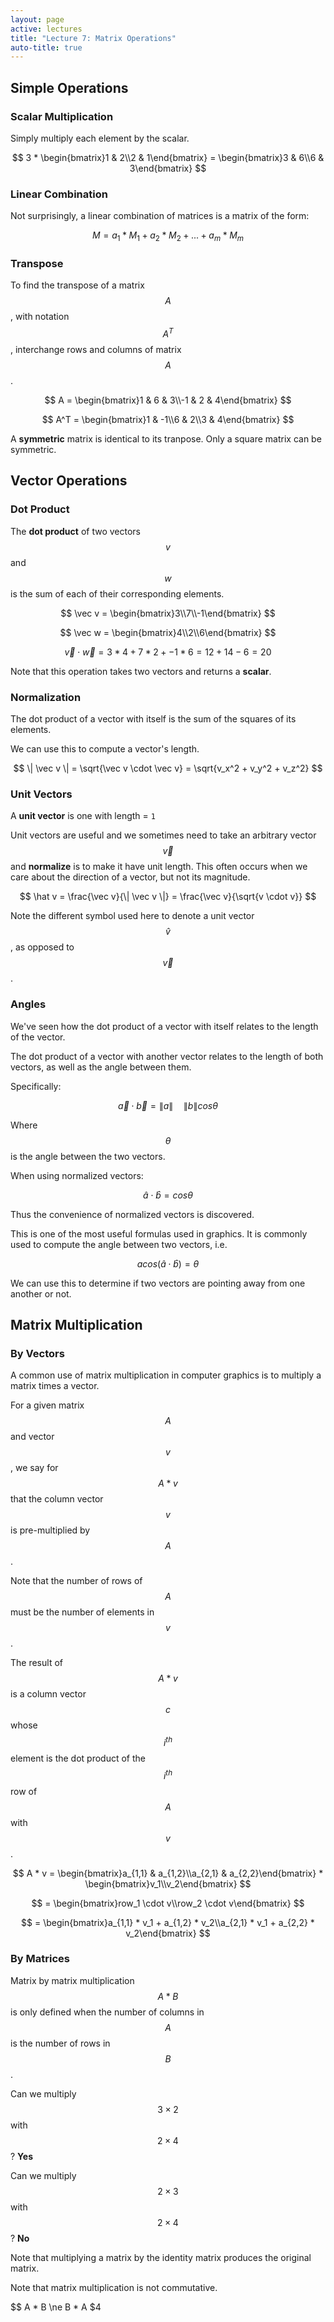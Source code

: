 ```yaml
---
layout: page
active: lectures
title: "Lecture 7: Matrix Operations"
auto-title: true
---
```



## Simple Operations

### Scalar Multiplication

Simply multiply each element by the scalar.

$$ 3 * \begin{bmatrix}1 & 2\\2 & 1\end{bmatrix} = \begin{bmatrix}3 & 6\\6 & 3\end{bmatrix} $$


### Linear Combination

Not surprisingly, a linear combination of matrices is a matrix of the form:

$$ M = a_1 * M_1 + a_2 * M_2 + ... + a_m * M_m $$


### Transpose

To find the transpose of a matrix $$ A $$, with notation $$ A^T $$,
interchange rows and columns of matrix $$ A $$.

$$ A = \begin{bmatrix}1 & 6 & 3\\-1 & 2 & 4\end{bmatrix} $$

$$ A^T = \begin{bmatrix}1 & -1\\6 & 2\\3 & 4\end{bmatrix} $$

A **symmetric** matrix is identical to its tranpose.
Only a square matrix can be symmetric.



## Vector Operations

### Dot Product

The **dot product** of two vectors $$ v $$ and $$ w $$ is the sum of each of their corresponding elements.

$$ \vec v = \begin{bmatrix}3\\7\\-1\end{bmatrix} $$

$$ \vec w = \begin{bmatrix}4\\2\\6\end{bmatrix} $$

$$ \vec v \cdot \vec w = 3 * 4 + 7 * 2 + -1 * 6 = 12 + 14 - 6 = 20 $$

Note that this operation takes two vectors and returns a **scalar**.


### Normalization

The dot product of a vector with itself is the sum of the squares of its elements.

We can use this to compute a vector's length.

$$ \| \vec v \| = \sqrt{\vec v \cdot \vec v} = \sqrt{v_x^2 + v_y^2 + v_z^2} $$


### Unit Vectors

A **unit vector** is one with length = `1`

Unit vectors are useful and we sometimes need to take an arbitrary vector $$ \vec v $$ and **normalize** is to make it have unit length.
This often occurs when we care about the direction of a vector, but not its magnitude.

$$ \hat v = \frac{\vec v}{\| \vec v \|} = \frac{\vec v}{\sqrt{v \cdot v}} $$

Note the different symbol used here to denote a unit vector $$ \hat v $$, as opposed to $$ \vec v $$.


### Angles

We've seen how the dot product of a vector with itself relates to the length of the vector.

The dot product of a vector with another vector relates to the length of both vectors, as well as the angle between them.

Specifically:

$$ \vec a \cdot \vec b = \| a \| \quad \| b \| cos\theta $$

Where $$ \theta $$ is the angle between the two vectors.

When using normalized vectors:

$$ \hat a \cdot \hat b = cos \theta $$

Thus the convenience of normalized vectors is discovered.

This is one of the most useful formulas used in graphics.
It is commonly used to compute the angle between two vectors, i.e.

$$ acos( \hat a \cdot \hat b) = \theta $$

We can use this to determine if two vectors are pointing away from one another or not.



## Matrix Multiplication

### By Vectors

A common use of matrix multiplication in computer graphics is to multiply a matrix times a vector.

For a given matrix $$ A $$ and vector $$ v $$, we say for $$ A * v $$ that the column vector $$ v $$ is pre-multiplied by $$ A $$.

Note that the number of rows of $$ A $$ must be the number of elements in $$ v $$.

The result of $$ A * v $$ is a column vector $$ c $$ whose $$ i^{th} $$ element is the dot product of the $$ i^{th} $$ row of $$A$$ with $$v$$.

$$ A * v = \begin{bmatrix}a_{1,1} & a_{1,2}\\a_{2,1} & a_{2,2}\end{bmatrix} * \begin{bmatrix}v_1\\v_2\end{bmatrix} $$

$$ = \begin{bmatrix}row_1 \cdot v\\row_2 \cdot v\end{bmatrix} $$

$$ = \begin{bmatrix}a_{1,1} * v_1 + a_{1,2} * v_2\\a_{2,1} * v_1 + a_{2,2} * v_2\end{bmatrix} $$


### By Matrices

Matrix by matrix multiplication $$ A * B $$ is only defined when the number of columns in $$ A $$ is the number of rows in $$ B $$.

Can we multiply $$ 3 \times 2 $$ with $$ 2 \times 4 $$? **Yes**

Can we multiply $$ 2 \times 3 $$ with $$ 2 \times 4 $$? **No**

Note that multiplying a matrix by the identity matrix produces the original matrix.

Note that matrix multiplication is not commutative.

$$ A * B \ne B * A $4
